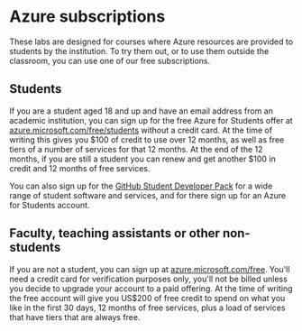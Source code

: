 # Azure subscriptions

These labs are designed for courses where Azure resources are provided to students by the institution. To try them out, or to use them outside the classroom, you can use one of our free subscriptions.

## Students

If you are a student aged 18 and up and have an email address from an academic institution, you can sign up for the free Azure for Students offer at [azure.microsoft.com/free/students](https://azure.microsoft.com/free/students/?WT.mc_id=academic-7372-jabenn) without a credit card. At the time of writing this gives you $100 of credit to use over 12 months, as well as free tiers of a number of services for that 12 months. At the end of the 12 months, if you are still a student you can renew and get another $100 in credit and 12 months of free services.

You can also sign up for the [GitHub Student Developer Pack](https://education.github.com/pack?WT.mc_id=academic-7372-jabenn) for a wide range of student software and services, and for there sign up for an Azure for Students account.

## Faculty, teaching assistants or other non-students

If you are not a student, you can sign up at [azure.microsoft.com/free](https://azure.microsoft.com/free/?WT.mc_id=academic-7372-jabenn). You'll need a credit card for verification purposes only, you'll not be billed unless you decide to upgrade your account to a paid offering. At the time of writing the free account will give you US$200 of free credit to spend on what you like in the first 30 days, 12 months of free services, plus a load of services that have tiers that are always free.

